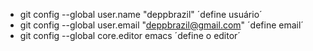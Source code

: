 * git config --global user.name "deppbrazil" ´define usuário´
* git config --global user.email "deppbrazil@gmail.com" ´define email´
* git config --global core.editor emacs ´define o editor´